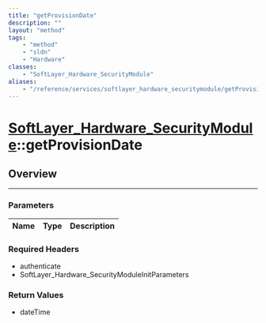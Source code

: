 ```yaml
---
title: "getProvisionDate"
description: ""
layout: "method"
tags:
    - "method"
    - "sldn"
    - "Hardware"
classes:
    - "SoftLayer_Hardware_SecurityModule"
aliases:
    - "/reference/services/softlayer_hardware_securitymodule/getProvisionDate"
---
```

# [SoftLayer_Hardware_SecurityModule](/reference/services/SoftLayer_Hardware_SecurityModule)::getProvisionDate




## Overview 


-----

### Parameters 
|Name | Type | Description |
| --- | --- | --- |


### Required Headers
* authenticate
* SoftLayer_Hardware_SecurityModuleInitParameters


### Return Values
* dateTime




